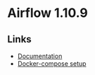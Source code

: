 # Airflow 1.10.9

## Links

- [Documentation](https://airflow.apache.org/docs/apache-airflow/1.10.9/index.html)
- [Docker-compose setup](https://github.com/puckel/docker-airflow/tree/1.10.9)

